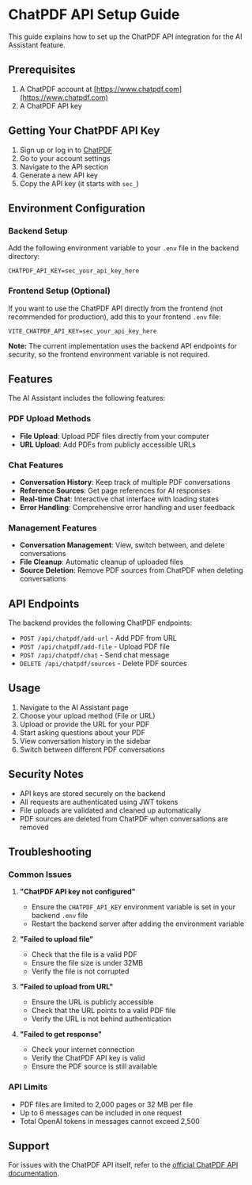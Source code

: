 # ChatPDF API Setup Guide

This guide explains how to set up the ChatPDF API integration for the AI Assistant feature.

## Prerequisites

1. A ChatPDF account at [https://www.chatpdf.com](https://www.chatpdf.com)
2. A ChatPDF API key

## Getting Your ChatPDF API Key

1. Sign up or log in to [ChatPDF](https://www.chatpdf.com)
2. Go to your account settings
3. Navigate to the API section
4. Generate a new API key
5. Copy the API key (it starts with `sec_`)

## Environment Configuration

### Backend Setup

Add the following environment variable to your `.env` file in the backend directory:

```env
CHATPDF_API_KEY=sec_your_api_key_here
```

### Frontend Setup (Optional)

If you want to use the ChatPDF API directly from the frontend (not recommended for production), add this to your frontend `.env` file:

```env
VITE_CHATPDF_API_KEY=sec_your_api_key_here
```

**Note:** The current implementation uses the backend API endpoints for security, so the frontend environment variable is not required.

## Features

The AI Assistant includes the following features:

### PDF Upload Methods
- **File Upload**: Upload PDF files directly from your computer
- **URL Upload**: Add PDFs from publicly accessible URLs

### Chat Features
- **Conversation History**: Keep track of multiple PDF conversations
- **Reference Sources**: Get page references for AI responses
- **Real-time Chat**: Interactive chat interface with loading states
- **Error Handling**: Comprehensive error handling and user feedback

### Management Features
- **Conversation Management**: View, switch between, and delete conversations
- **File Cleanup**: Automatic cleanup of uploaded files
- **Source Deletion**: Remove PDF sources from ChatPDF when deleting conversations

## API Endpoints

The backend provides the following ChatPDF endpoints:

- `POST /api/chatpdf/add-url` - Add PDF from URL
- `POST /api/chatpdf/add-file` - Upload PDF file
- `POST /api/chatpdf/chat` - Send chat message
- `DELETE /api/chatpdf/sources` - Delete PDF sources

## Usage

1. Navigate to the AI Assistant page
2. Choose your upload method (File or URL)
3. Upload or provide the URL for your PDF
4. Start asking questions about your PDF
5. View conversation history in the sidebar
6. Switch between different PDF conversations

## Security Notes

- API keys are stored securely on the backend
- All requests are authenticated using JWT tokens
- File uploads are validated and cleaned up automatically
- PDF sources are deleted from ChatPDF when conversations are removed

## Troubleshooting

### Common Issues

1. **"ChatPDF API key not configured"**
   - Ensure the `CHATPDF_API_KEY` environment variable is set in your backend `.env` file
   - Restart the backend server after adding the environment variable

2. **"Failed to upload file"**
   - Check that the file is a valid PDF
   - Ensure the file size is under 32MB
   - Verify the file is not corrupted

3. **"Failed to upload from URL"**
   - Ensure the URL is publicly accessible
   - Check that the URL points to a valid PDF file
   - Verify the URL is not behind authentication

4. **"Failed to get response"**
   - Check your internet connection
   - Verify the ChatPDF API key is valid
   - Ensure the PDF source is still available

### API Limits

- PDF files are limited to 2,000 pages or 32 MB per file
- Up to 6 messages can be included in one request
- Total OpenAI tokens in messages cannot exceed 2,500

## Support

For issues with the ChatPDF API itself, refer to the [official ChatPDF API documentation](https://www.chatpdf.com/docs/api/backend).
